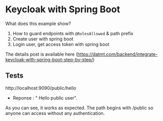 # Keycloak with Spring Boot
What does this example show?

1. How to guard endpoints with `@RolesAllowed` & path prefix
2. Create user with spring boot
3. Login user, get access token with spring boot

The details post is available here (https://datmt.com/backend/integrate-keycloak-with-spring-boot-step-by-step/)


## Tests


http://localhost:9090/public/hello

* Reponse : " Hello public user".

As you can see, it works as expected. The path begins with /public so anyone can access without any authentication.


